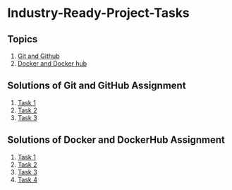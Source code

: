 # Industry-Ready-Project-Tasks
## Topics
1. [Git and Github](Git_&_Docker/Assignment-1.md)
2. [Docker and Docker hub](Git_&_Docker/Assignment-2.md)


## Solutions of Git and GitHub Assignment
1. [Task 1](https://github.com/JyotiPandey111/Industry-Ready-Projects-Tasks/blob/main/Git%20Task%201%20Solution.pdf)
2. [Task 2](https://github.com/JyotiPandey111/Industry-Ready-Projects-Tasks/blob/main/Git%20Task%202%20Solution.pdf)
3. [Task 3](https://github.com/JyotiPandey111/Industry-Ready-Projects-Tasks/blob/main/Creating%20and%20Resolving%20GitHub%20Issue.pdf)


## Solutions of Docker and DockerHub Assignment
1. [Task 1](https://github.com/JyotiPandey111/Industry-Ready-Projects-Tasks/blob/main/Docker%20Task%201%20Solution)
2. [Task 2]()
3. [Task 3]()
4. [Task 4]()
